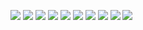 ![](https://asset.cml.dev/eb6a91281e887b947c80125dba2ae57c7253ecc6?cml=png)
![](https://asset.cml.dev/3ddd42ef4fc6f7e1f788f04d68e5404018eb5bf6?cml=png)
![](https://asset.cml.dev/c93de05b6b6506a147e4438eaa484bd8bb7e45cd?cml=png)
![](https://asset.cml.dev/584d66b93db616248163c8dbdefab487b72ce152?cml=png)
![](https://asset.cml.dev/4a14383035db463b27ee4fe53e0c62ed3b2b5b85?cml=png)
![](https://asset.cml.dev/39c62d01508644f1795387d19daa2beb9ba7da93?cml=png)
![](https://asset.cml.dev/39c62d01508644f1795387d19daa2beb9ba7da93?cml=png)
![](https://asset.cml.dev/39c62d01508644f1795387d19daa2beb9ba7da93?cml=png)
![](https://asset.cml.dev/39c62d01508644f1795387d19daa2beb9ba7da93?cml=png)
![](https://asset.cml.dev/39c62d01508644f1795387d19daa2beb9ba7da93?cml=png)

